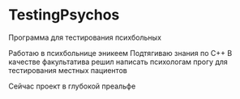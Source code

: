 # TestingPsychos
 Программа для тестирования психбольных

Работаю в психбольнице эникеем
Подтягиваю знания по С++
В качестве факультатива решил написать психологам прогу для тестирования местных пациентов

Сейчас проект в глубокой преальфе
